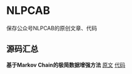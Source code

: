 # NLPCAB
保存公众号NLPCAB的原创文章、代码

## 源码汇总
**基于Markov Chain的极简数据增强方法**
  [原文](https://mp.weixin.qq.com/s?__biz=MzA5MjEyNDMxOQ==&mid=2247483684&idx=1&sn=e0a904d6eeefd8ba42980ccfc6bc7a22&chksm=9070a4d4a7072dc2e4316202663615909f58a910b0a355af3282df723f8a2884c505f3302130&token=1216643233&lang=zh_CN#rd)
  [代码](https://github.com/leerumor/nlpcab/blob/master/code/markov_data_augmentation.py)
